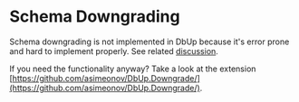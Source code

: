 # Schema Downgrading

Schema downgrading is not implemented in DbUp because it's error prone and hard to implement properly. See related [discussion](https://github.com/DbUp/DbUp/issues/42).

If you need the functionality anyway? Take a look at the extension [https://github.com/asimeonov/DbUp.Downgrade/](https://github.com/asimeonov/DbUp.Downgrade/).
